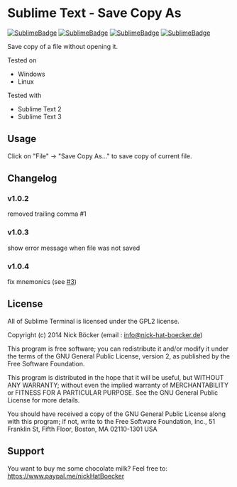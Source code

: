 # Sublime Text - Save Copy As

[![SublimeBadge](http://sublime-badge.nick-hat-boecker.de/badge/total/Save%2520Copy%2520As.svg/)](http://sublime-badge.nick-hat-boecker.de/) [![SublimeBadge](http://sublime-badge.nick-hat-boecker.de/badge/osx/Save%2520Copy%2520As.svg/)](http://sublime-badge.nick-hat-boecker.de/) [![SublimeBadge](http://sublime-badge.nick-hat-boecker.de/badge/windows/Save%2520Copy%2520As.svg/)](http://sublime-badge.nick-hat-boecker.de/) [![SublimeBadge](http://sublime-badge.nick-hat-boecker.de/badge/linux/Save%2520Copy%2520As.svg/)](http://sublime-badge.nick-hat-boecker.de/)

Save copy of a file without opening it.

Tested on
- Windows
- Linux

Tested with
- Sublime Text 2
- Sublime Text 3

## Usage

Click on "File" -> "Save Copy As..." to save copy of current file.

## Changelog

### v1.0.2
removed trailing comma #1

### v1.0.3
show error message when file was not saved

### v1.0.4
fix mnemonics (see [#3](https://github.com/NickHatBoecker/SaveCopyAs/issues/3))

## License

All of Sublime Terminal is licensed under the GPL2 license.

Copyright (c) 2014 Nick Böcker (email : info@nick-hat-boecker.de)

This program is free software; you can redistribute it and/or modify
it under the terms of the GNU General Public License, version 2, as 
published by the Free Software Foundation.

This program is distributed in the hope that it will be useful,
but WITHOUT ANY WARRANTY; without even the implied warranty of
MERCHANTABILITY or FITNESS FOR A PARTICULAR PURPOSE.  See the
GNU General Public License for more details.

You should have received a copy of the GNU General Public License
along with this program; if not, write to the Free Software
Foundation, Inc., 51 Franklin St, Fifth Floor, Boston, MA  02110-1301  USA

## Support

You want to buy me some chocolate milk? Feel free to: https://www.paypal.me/nickHatBoecker
